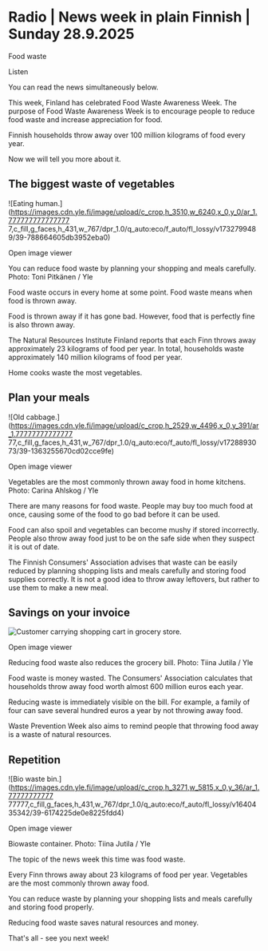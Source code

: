 # Radio | News week in plain Finnish | Sunday 28.9.2025

Food waste

Listen

You can read the news simultaneously below.

This week, Finland has celebrated Food Waste Awareness Week. The purpose of Food Waste Awareness Week is to encourage people to reduce food waste and increase appreciation for food.

Finnish households throw away over 100 million kilograms of food every year.

Now we will tell you more about it.

## The biggest waste of vegetables

![Eating human.](https://images.cdn.yle.fi/image/upload/c_crop,h_3510,w_6240,x_0,y_0/ar_1.777777777777777 7,c_fill,g_faces,h_431,w_767/dpr_1.0/q_auto:eco/f_auto/fl_lossy/v1732799489/39-788664605db3952eba0)

Open image viewer

You can reduce food waste by planning your shopping and meals carefully. Photo: Toni Pitkänen / Yle

Food waste occurs in every home at some point. Food waste means when food is thrown away.

Food is thrown away if it has gone bad. However, food that is perfectly fine is also thrown away.

The Natural Resources Institute Finland reports that each Finn throws away approximately 23 kilograms of food per year. In total, households waste approximately 140 million kilograms of food per year.

Home cooks waste the most vegetables.

## Plan your meals

![Old cabbage.](https://images.cdn.yle.fi/image/upload/c_crop,h_2529,w_4496,x_0,y_391/ar_1.77777777777777 77,c_fill,g_faces,h_431,w_767/dpr_1.0/q_auto:eco/f_auto/fl_lossy/v1728893073/39-1363255670cd02cce9fe)

Open image viewer

Vegetables are the most commonly thrown away food in home kitchens. Photo: Carina Ahlskog / Yle

There are many reasons for food waste. People may buy too much food at once, causing some of the food to go bad before it can be used.

Food can also spoil and vegetables can become mushy if stored incorrectly. People also throw away food just to be on the safe side when they suspect it is out of date.

The Finnish Consumers' Association advises that waste can be easily reduced by planning shopping lists and meals carefully and storing food supplies correctly. It is not a good idea to throw away leftovers, but rather to use them to make a new meal.

## Savings on your invoice

![Customer carrying shopping cart in grocery store.](https://images.cdn.yle.fi/image/upload/c_crop,h_3132,w_5568,x_0,y_0/ar_1.777777777777777,c_fill,g_faces,h_431,w_767/dpr_1.0/q_auto:eco/f_auto/fl_lossy/v1613470872/39-774560602b9bbce32de)

Open image viewer

Reducing food waste also reduces the grocery bill. Photo: Tiina Jutila / Yle

Food waste is money wasted. The Consumers' Association calculates that households throw away food worth almost 600 million euros each year.

Reducing waste is immediately visible on the bill. For example, a family of four can save several hundred euros a year by not throwing away food.

Waste Prevention Week also aims to remind people that throwing food away is a waste of natural resources.

## Repetition

![Bio waste bin.](https://images.cdn.yle.fi/image/upload/c_crop,h_3271,w_5815,x_0,y_36/ar_1.77777777777 77777,c_fill,g_faces,h_431,w_767/dpr_1.0/q_auto:eco/f_auto/fl_lossy/v1640435342/39-6174225de0e8225fdd4)

Open image viewer

Biowaste container. Photo: Tiina Jutila / Yle

The topic of the news week this time was food waste.

Every Finn throws away about 23 kilograms of food per year. Vegetables are the most commonly thrown away food.

You can reduce waste by planning your shopping lists and meals carefully and storing food properly.

Reducing food waste saves natural resources and money.

That's all - see you next week!

